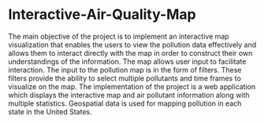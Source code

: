 # Interactive-Air-Quality-Map
 The main objective of the project is to implement an interactive map visualization that enables the users to view the pollution data effectively and allows them to interact directly with the map in order to construct their own understandings of the information. The map allows user input to facilitate interaction. The input to the pollution map is in the form of filters. These filters provide the ability to select multiple pollutants and time frames to visualize on the map. The implementation of the project is a web application which displays the interactive map and air pollutant information along with multiple statistics. Geospatial data is used for mapping pollution in each state in the United States.
